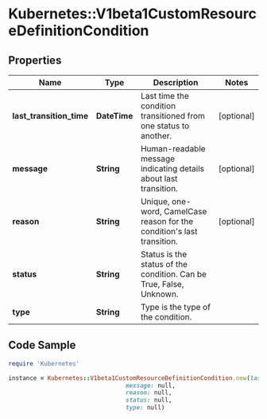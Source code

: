 # Kubernetes::V1beta1CustomResourceDefinitionCondition

## Properties

Name | Type | Description | Notes
------------ | ------------- | ------------- | -------------
**last_transition_time** | **DateTime** | Last time the condition transitioned from one status to another. | [optional] 
**message** | **String** | Human-readable message indicating details about last transition. | [optional] 
**reason** | **String** | Unique, one-word, CamelCase reason for the condition&#39;s last transition. | [optional] 
**status** | **String** | Status is the status of the condition. Can be True, False, Unknown. | 
**type** | **String** | Type is the type of the condition. | 

## Code Sample

```ruby
require 'Kubernetes'

instance = Kubernetes::V1beta1CustomResourceDefinitionCondition.new(last_transition_time: null,
                                 message: null,
                                 reason: null,
                                 status: null,
                                 type: null)
```



